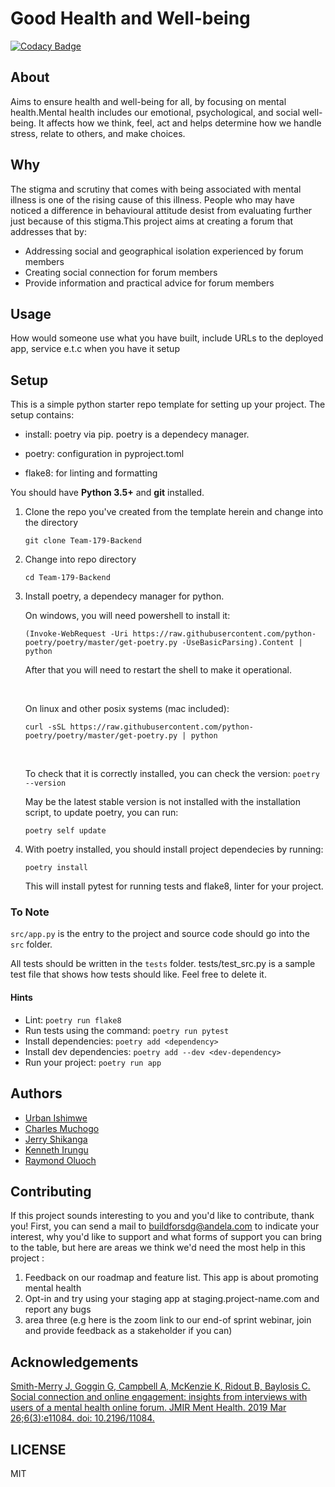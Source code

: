 # Good Health and Well-being

[![Codacy Badge](https://api.codacy.com/project/badge/Grade/c87d1094207d46758618a055c5793f9d)](https://app.codacy.com/gh/BuildForSDG/Team-179-Backend?utm_source=github.com&utm_medium=referral&utm_content=BuildForSDG/Team-179-Backend&utm_campaign=Badge_Grade_Settings)

<!-- TODO: setting up codacy test coverage -->

## About

Aims to ensure health and well-being for all, by focusing on mental health.Mental health includes our emotional, psychological, and social well-being. It affects how we think, feel, act and helps determine how we handle stress, relate to others, and make choices.

## Why

The stigma and scrutiny that comes with being associated with mental illness is one of the rising cause of this illness. People who may have noticed a difference in behavioural attitude desist from evaluating further just because of this stigma.This project aims at creating a forum that addresses that by:

- Addressing social and geographical isolation experienced by forum members
- Creating social connection for forum members
- Provide information and practical advice for forum members

## Usage

How would someone use what you have built, include URLs to the deployed app, service e.t.c when you have it setup

## Setup

This is a simple python starter repo template for setting up your project. The setup contains:

- install: poetry via pip. poetry is a dependecy manager.

- poetry: configuration in pyproject.toml

- flake8: for linting and formatting

You should have **Python 3.5+** and **git** installed.

1. Clone the repo you've created from the template herein and change into the directory

    ``
    git clone Team-179-Backend
    ``

2. Change into repo directory

    ``
    cd Team-179-Backend
    ``

3. Install poetry, a dependecy manager for python.

    On windows, you will need powershell to install it:

    ``
    (Invoke-WebRequest -Uri https://raw.githubusercontent.com/python-poetry/poetry/master/get-poetry.py -UseBasicParsing).Content | python
    ``

    After that you will need to restart the shell to make it operational.

    &nbsp;

    On linux and other posix systems (mac included):

    ``curl -sSL https://raw.githubusercontent.com/python-poetry/poetry/master/get-poetry.py | python``

    &nbsp;

    To check that it is correctly installed, you can check the version:
    ``poetry --version``

    May be the latest stable version is not installed with the installation script, to update poetry, you can run:

    ``poetry self update``

4. With poetry installed, you should install project dependecies by running:

    ``poetry install``

    This will install pytest for running tests and flake8, linter for your project.

### To Note

`src/app.py` is the entry to the project and source code should go into the `src` folder.

All tests should be written in the `tests` folder. tests/test_src.py is a sample test file that shows how tests should like. Feel free to delete it.

#### Hints

- Lint: `poetry run flake8`
- Run tests using the command: `poetry run pytest`
- Install dependencies:
  `poetry add <dependency>`
- Install dev dependencies:
  `poetry add --dev <dev-dependency>`
- Run your project:
  `poetry run app`

## Authors

- [Urban Ishimwe](https://github.com/urbanishimwe)
- [Charles Muchogo](https://github.com/muchogoc)
- [Jerry Shikanga](https://github.com/jerryshikanga)
- [Kenneth Irungu](https://github.com/ken1800)
- [Raymond Oluoch](https://github.com/rOluochKe)

## Contributing

If this project sounds interesting to you and you'd like to contribute, thank you!
First, you can send a mail to buildforsdg@andela.com to indicate your interest, why you'd like to support and what forms of support you can bring to the table, but here are areas we think we'd need the most help in this project :

1. Feedback on our roadmap and feature list. This app is about promoting mental health
2. Opt-in and try using your staging app at staging.project-name.com and report any bugs
3. area three (e.g here is the zoom link to our end-of sprint webinar, join and provide feedback as a stakeholder if you can)

## Acknowledgements

[Smith-Merry J, Goggin G, Campbell A, McKenzie K, Ridout B, Baylosis C. Social connection and online engagement: insights from interviews with users of a mental health online forum. JMIR Ment Health. 2019 Mar 26;6(3):e11084. doi: 10.2196/11084.](https://mental.jmir.org/2019/3/e11084/)

## LICENSE

MIT
